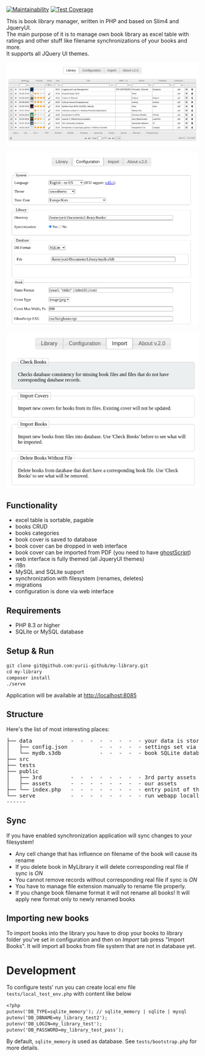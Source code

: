 [![Maintainability](https://api.codeclimate.com/v1/badges/24ed64181b13e21cd2ec/maintainability)](https://codeclimate.com/github/yurii-github/my-library/maintainability) [![Test Coverage](https://api.codeclimate.com/v1/badges/24ed64181b13e21cd2ec/test_coverage)](https://codeclimate.com/github/yurii-github/my-library/test_coverage)

This is book library manager, written in PHP and based on Slim4 and JqueryUI.  
The main purpose of it is to manage own book library as excel table with ratings and other stuff like filename synchronizations of your books and more.  
It supports all JQuery UI themes.  

![library main](public/library_1.png)

![library config](public/library_2.png)

![library import ](public/library_3.png)  

## Functionality

- excel table is sortable, pagable
- books CRUD
- books categories
- book cover is saved to database
- book cover can be dropped in web interface
- book cover can be imported from PDF (you need to have [ghostScript](https://www.ghostscript.com/))
- web interface is fully themed (all JqueryUI themes)
- i18n
- MySQL and SQLite support
- synchronization with filesystem (renames, deletes)
- migrations
- configuration is done via web interface


## Requirements

- PHP 8.3 or higher
- SQLite or MySQL database


## Setup & Run

```
git clone git@github.com:yurii-github/my-library.git
cd my-library
composer install
./serve
```


Application will be available at [http://localhost:8085](http://localhost:8085)

## Structure
Here's the list of most interesting places: 
<pre>
├── data            -  -  -  -  -  -  -  - your data is stored here
│   ├── config.json          -  -  -  -  - settings set via web interface
│   └── mydb.s3db            -  -  -  -  - book SQLite database
├── src
├── tests
├── public
│   ├── 3rd         -  -  -  -  -  -  -  - 3rd party assets
│   ├── assets      -  -  -  -  -  -  -  - our assets
├── └── index.php   -  -  -  -  -  -  -  - entry point of the application  
└── serve           -  -  -  -  -  -  -  - run webapp locally
------
</pre>


## Sync

If you have enabled synchronization application will sync changes to your filesystem!

* Any cell change that has influence on filename of the book will cause its rename
* If you delete book in MyLibrary it will delete corresponding real file if sync is *ON* 
* You cannot remove records without corresponding real file if sync is *ON*
* You have to manage file extension manually to rename file properly.
* If you change book filename format it will not rename all books! It will apply new format only to newly renamed books


## Importing new books

To import books into the library you have to drop your books to library folder you've set in configuration and then on *Import* tab press "Import Books". 
It will import all books from file system that are not in database yet.

# Development

To configure tests' run you can create local env file `tests/local_test_env.php` with content like below
```
<?php
putenv('DB_TYPE=sqlite_memory'); // sqlite_memory | sqlite | mysql
putenv('DB_DBNAME=my_library_test2');
putenv('DB_LOGIN=my_library_test');
putenv('DB_PASSWORD=my_library_test_pass');
```
By default, `sqlite_memory` is used as database. See `tests/bootstrap.php` for more details.
